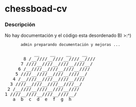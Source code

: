 # chessboad-cv

### Descripción

No hay documentación y el código esta desordenado  B) >:^) 

           admin preparando documentación y mejoras ...

<pre>
           __    __    __    __         
       8 /__////__////__////__////    
      7 ////__////__////__////__/    
     6 /__////__////__////__////    
    5 ////__////__////__////__/    
   4 /__////__////__////__////   
  3 ////__////__////__////__/    
 2 /__////__////__////__////   
1 ////__////__////__////__/   
   a  b  c  d  e  f  g  h
